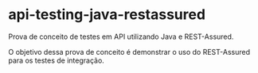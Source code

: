 # api-testing-java-restassured
Prova de conceito de testes em API utilizando Java e REST-Assured. 

O objetivo dessa prova de conceito é demonstrar o uso do REST-Assured para os testes de integração.
